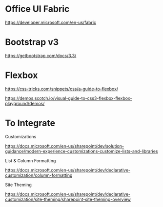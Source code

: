 # Office UI Fabric

https://developer.microsoft.com/en-us/fabric

# Bootstrap v3

https://getbootstrap.com/docs/3.3/

# Flexbox

https://css-tricks.com/snippets/css/a-guide-to-flexbox/

https://demos.scotch.io/visual-guide-to-css3-flexbox-flexbox-playground/demos/

# To Integrate

Customizations

https://docs.microsoft.com/en-us/sharepoint/dev/solution-guidance/modern-experience-customizations-customize-lists-and-libraries

List & Column Formatting

https://docs.microsoft.com/en-us/sharepoint/dev/declarative-customization/column-formatting

Site Theming

https://docs.microsoft.com/en-us/sharepoint/dev/declarative-customization/site-theming/sharepoint-site-theming-overview